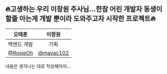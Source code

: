 ## 🔥고생하는 우리 이창원 주사님...한참 어린 개발자 동생이 할줄 아는게 개발 뿐이라 도와주고자 시작한 프로젝트🔥
|                   오태훈                  |   이창원                               |                     
|:--------------------------------------:|:--------------------------------------:|
|              백엔드 개발                  |                   기획                  | 
| [@RosieOh](https://github.com/rosieoh) |  [@mayac102](https://github.com/mayac102) |

내용은 생각나는 대로 작성해야지...
